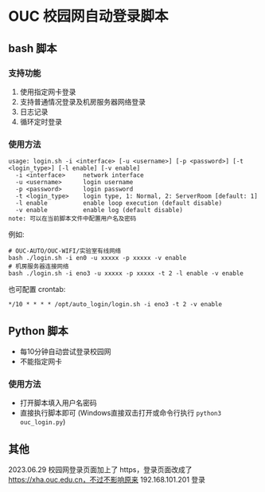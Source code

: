 
# OUC 校园网自动登录脚本

## bash 脚本

### 支持功能

1. 使用指定网卡登录
2. 支持普通情况登录及机房服务器网络登录
3. 日志记录
4. 循环定时登录

### 使用方法

```shell
usage: login.sh -i <interface> [-u <username>] [-p <password>] [-t <login_type>] [-l enable] [-v enable]
  -i <interface>     network interface
  -u <username>      login username
  -p <password>      login password
  -t <login_type>    login type, 1: Normal, 2: ServerRoom [default: 1]
  -l enable          enable loop execution (default disable)
  -v enable          enable log (default disable)
note: 可以在当前脚本文件中配置用户名及密码
```

例如:

```shell
# OUC-AUTO/OUC-WIFI/实验室有线网络 
bash ./login.sh -i en0 -u xxxxx -p xxxxx -v enable
# 机房服务器连接网络
bash ./login.sh -i eno3 -u xxxxx -p xxxxx -t 2 -l enable -v enable
```

也可配置 crontab:

```shell
*/10 * * * * /opt/auto_login/login.sh -i eno3 -t 2 -v enable
```


## Python 脚本

- 每10分钟自动尝试登录校园网
- 不能指定网卡

### 使用方法

- 打开脚本填入用户名密码
- 直接执行脚本即可 (Windows直接双击打开或命令行执行 `python3 ouc_login.py`)


## 其他

2023.06.29 校园网登录页面加上了 https，登录页面改成了 https://xha.ouc.edu.cn，不过不影响原来 192.168.101.201 登录